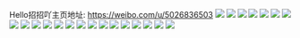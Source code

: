 Hello招招吖主页地址: https://weibo.com/u/5026836503 
![](https://wx4.sinaimg.cn/mw2000/005uc5O7ly1h8xnn6k3klj32c0340u0z.jpg) 
![](https://wx4.sinaimg.cn/mw2000/005uc5O7ly1h8xnndke02j32c0340u10.jpg) 
![](https://wx4.sinaimg.cn/mw2000/005uc5O7ly1h8xnn933kuj31r02c0e82.jpg) 
![](https://wx4.sinaimg.cn/mw2000/005uc5O7ly1h7kx8nkrh1j31z32mr4qr.jpg) 
![](https://wx4.sinaimg.cn/mw2000/005uc5O7ly1h6tidr0sygj32582uz7wj.jpg) 
![](https://wx4.sinaimg.cn/mw2000/005uc5O7ly1h107rczc0yj321g2ttnpe.jpg) 
![](https://wx4.sinaimg.cn/mw2000/005uc5O7ly1gv2f6ghzwej61o02804qq02.jpg) 
![](https://wx4.sinaimg.cn/mw2000/005uc5O7ly1gv2f6hspfmj31o027zu0x.jpg) 
![](https://wx4.sinaimg.cn/mw2000/005uc5O7ly1gp9f0e16xtj32801o0hdt.jpg) 
![](https://wx4.sinaimg.cn/mw2000/005uc5O7ly1gp9f0cx5u8j33402c0x6u.jpg) 
![](https://wx4.sinaimg.cn/mw2000/005uc5O7ly1gp9f0ame81j32ur2537wi.jpg) 
![](https://wx4.sinaimg.cn/mw2000/005uc5O7ly1gk7egv4a8sj31le24ib2a.jpg) 
![](https://wx4.sinaimg.cn/mw2000/005uc5O7ly1gk7egtoadhj32c02c0b2a.jpg) 
![](https://wx4.sinaimg.cn/mw2000/005uc5O7ly1ghjwphf7mrj31401nze3e.jpg) 
![](https://wx4.sinaimg.cn/mw2000/005uc5O7ly1gegcev4le7j32c02c0hdt.jpg) 
![](https://wx4.sinaimg.cn/mw2000/005uc5O7ly1gegcewupw8j31430u0qdv.jpg) 
![](https://wx4.sinaimg.cn/mw2000/005uc5O7ly1gegceweg0fj32c02c0npe.jpg) 
![](https://wx4.sinaimg.cn/mw2000/005uc5O7ly1g7r501lk23j31o025eb29.jpg) 
![](https://wx4.sinaimg.cn/mw2000/005uc5O7ly1g6kf4u2lvqj31400u0tjn.jpg) 
![](https://wx4.sinaimg.cn/mw2000/005uc5O7ly1g5jhb77wk8j31o01o07vk.jpg) 
![](https://wx4.sinaimg.cn/mw2000/005uc5O7ly1g5jhb83ahmj31o01o0txr.jpg) 
![](https://wx4.sinaimg.cn/mw2000/005uc5O7ly1g0dgymgvivj31o01o0u10.jpg) 
